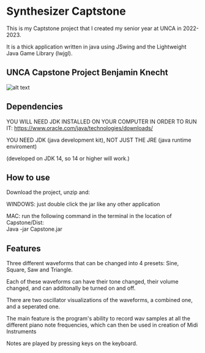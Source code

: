 # Synthesizer Captstone
This is my Captstone project that I created my senior year at UNCA in 2022-2023.

It is a thick application written in java using JSwing and the Lightweight Java Game Library (lwjgl).
## UNCA Capstone Project Benjamin Knecht
![alt text](https://github.com/Benjamin-Knecht/Synthesizer_Capstone/blob/main/Capstone/ApplicationScreenshot.png?raw=true)
## Dependencies
YOU WILL NEED JDK INSTALLED ON YOUR COMPUTER IN ORDER TO RUN IT: https://www.oracle.com/java/technologies/downloads/

YOU NEED JDK (java development kit), NOT JUST THE JRE (java runtime enviroment)

(developed on JDK 14, so 14 or higher will work.)

## How to use
Download the project, unzip and: 

WINDOWS: just double click the jar like any other application

MAC: run the following command in the terminal in the location of Capstone/Dist:  
Java -jar Capstone.jar

## Features
Three different waveforms that can be changed into 4 presets: Sine, Square, Saw and Triangle.

Each of these waveforms can have their tone changed, their volume changed, and can additonally be turned on and off.

There are two oscillator visualizations of the waveforms, a combined one, and a seperated one.

The main feature is the program's ability to record wav samples at all the different piano note frequencies, which can then be used in creation of Midi Instruments

Notes are played by pressing keys on the keyboard.

